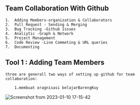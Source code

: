 ## Team Collaboration With Github

    1.  Adding Members-organization & Collaborators
    2.  Pull Request - Sending & Merging
    3.  Bug Tracking -Github Issues
    4.  Analiytic -Graph & Network
    5.  Project Management
    6.  Code Review -Line Commeting & URL queries
    7.  Documenting

## Tool 1 : Adding Team Members

    three are generall two ways of setting up github for team collaboration:

        1.membuat oragnisasi belajarBarengKuy

![Screenshot from 2023-01-10 17-15-42](https://user-images.githubusercontent.com/23657902/211567036-fd4a5931-08bb-40cd-898b-07629fbb0ed7.png)
